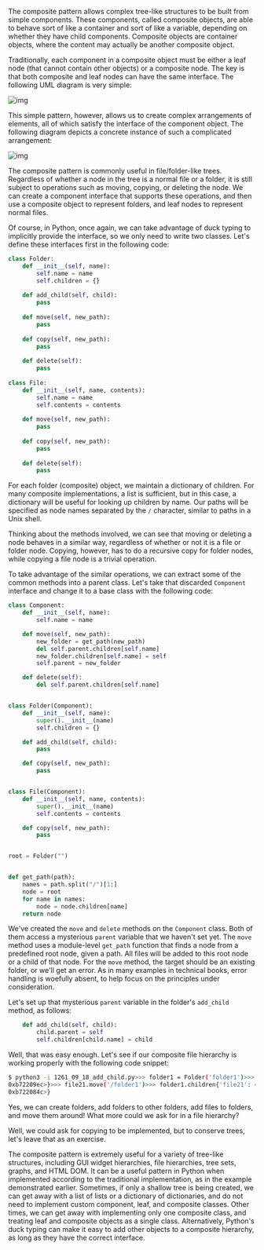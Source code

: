 The composite pattern allows  complex tree-like structures to be built from simple components. These  components, called composite objects, are able to behave sort of like a  container and sort of like a variable, depending on whether they have  child components. Composite objects are container objects, where the  content may actually be another composite object.

Traditionally,  each component in a composite object must be either a leaf node (that  cannot contain other objects) or a composite node. The key is that both  composite and leaf nodes can have the same interface. The following UML  diagram is very simple:

![img](https://static.packt-cdn.com/products/9781789615852/graphics/57741dbb-c73e-4262-ae38-0c3b0e4994a8.png)

This simple pattern, however, allows us to create complex arrangements of elements, all of which satisfy the interface of the component object. The following diagram depicts a concrete instance of such a complicated arrangement:

![img](https://static.packt-cdn.com/products/9781789615852/graphics/5c7c575c-4c2c-4736-a898-ad6a24afa790.png)

The composite pattern is commonly useful in file/folder-like trees.  Regardless of whether a node in the tree is a normal file or a folder,  it is still subject to operations such as moving, copying, or deleting  the node. We can create a component interface that supports these  operations, and then use a composite object to represent folders, and  leaf nodes to represent normal files.

Of course, in Python, once  again, we can take advantage of duck typing to implicitly provide the  interface, so we only need to write two classes. Let's define these  interfaces first in the following code:

```python
class Folder: 
    def __init__(self, name): 
        self.name = name 
        self.children = {} 
 
    def add_child(self, child): 
        pass 
 
    def move(self, new_path): 
        pass 
 
    def copy(self, new_path): 
        pass 
 
    def delete(self): 
        pass 
 
class File: 
    def __init__(self, name, contents): 
        self.name = name 
        self.contents = contents 
 
    def move(self, new_path): 
        pass 
 
    def copy(self, new_path): 
        pass 
 
    def delete(self): 
        pass 
```

For each folder (composite) object,  we maintain a dictionary of children. For many composite  implementations, a list is sufficient, but in this case, a dictionary  will be useful for looking up children by name. Our paths will be  specified as node names separated by the `/` character, similar to paths in a Unix shell.

Thinking about the methods involved, we can see that  moving or deleting a node behaves in a similar way, regardless of  whether or not it is a file or folder node. Copying, however, has to do a  recursive copy for folder nodes, while copying a file node is a trivial  operation.

To take advantage of the similar operations, we can  extract some of the common methods into a parent class. Let's take that  discarded `Component` interface and change it to a base class with the following code:

```python
class Component:
    def __init__(self, name):
        self.name = name

    def move(self, new_path):
        new_folder = get_path(new_path)
        del self.parent.children[self.name]
        new_folder.children[self.name] = self
        self.parent = new_folder

    def delete(self):
        del self.parent.children[self.name]


class Folder(Component):
    def __init__(self, name):
        super().__init__(name)
        self.children = {}

    def add_child(self, child):
        pass

    def copy(self, new_path):
        pass


class File(Component):
    def __init__(self, name, contents):
        super().__init__(name)
        self.contents = contents

    def copy(self, new_path):
        pass


root = Folder("")


def get_path(path):
    names = path.split("/")[1:]
    node = root
    for name in names:
        node = node.children[name]
    return node
```

We've created the `move` and `delete` methods on the `Component` class. Both of them access a mysterious `parent` variable that we haven't set yet. The `move` method uses a module-level `get_path`  function that finds a node from a predefined root node, given a path.  All files will be added to this root node or a child of that node. For  the `move` method, the target should be an  existing folder, or we'll get an error. As in many examples in technical  books, error handling is woefully absent, to help focus on the  principles under consideration.

Let's set up that mysterious `parent` variable in the folder's `add_child` method, as follows:

```python
    def add_child(self, child):
        child.parent = self
        self.children[child.name] = child
```

Well, that was easy enough. Let's see if our composite file hierarchy is working properly with the following code snippet:

```bash
$ python3 -i 1261_09_18_add_child.py>>> folder1 = Folder('folder1')>>> folder2 = Folder('folder2')>>> root.add_child(folder1)>>> root.add_child(folder2)>>> folder11 = Folder('folder11')>>> folder1.add_child(folder11)>>> file111 = File('file111', 'contents')>>> folder11.add_child(file111)>>> file21 = File('file21', 'other contents')>>> folder2.add_child(file21)>>> folder2.children{'file21': <__main__.File object at 0xb7220a4c>}>>> folder2.move('/folder1/folder11')>>> folder11.children{'folder2': <__main__.Folder object at 0xb722080c>, 'file111': <__main__.File object at 
0xb72209ec>}>>> file21.move('/folder1')>>> folder1.children{'file21': <__main__.File object at 0xb7220a4c>, 'folder11': <__main__.Folder object at 
0xb722084c>}
```

Yes, we can create  folders, add folders to other folders, add files to folders, and move  them around! What more could we ask for in a file hierarchy?

Well, we could ask for copying to be implemented, but to conserve trees, let's leave that as an exercise.

The  composite pattern is extremely useful for a variety of tree-like  structures, including GUI widget hierarchies, file hierarchies, tree  sets, graphs, and HTML DOM. It can be a useful pattern in Python when  implemented according to the traditional implementation, as in the  example demonstrated earlier. Sometimes, if only a shallow tree is being  created, we can get away with a list of lists or a dictionary  of dictionaries, and do not need to implement custom component, leaf,  and composite classes. Other times, we can get away with implementing  only one composite class, and treating leaf and composite objects as a  single class. Alternatively, Python's duck typing can make it easy to  add other objects to a composite hierarchy, as long as they have the  correct interface.